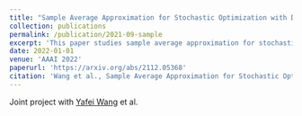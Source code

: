 ```yaml
---
title: "Sample Average Approximation for Stochastic Optimization with Dependent Data: Performance Guarantees and Tractability"
collection: publications
permalink: /publication/2021-09-sample
excerpt: 'This paper studies sample average approximation for stochastic optimization.'
date: 2022-01-01
venue: 'AAAI 2022'
paperurl: 'https://arxiv.org/abs/2112.05368'
citation: 'Wang et al., Sample Average Approximation for Stochastic Optimization with Dependent Data: Performance Guarantees and Tractability'
---
```


Joint project with [Yafei Wang](https://wyf-89.github.io/) et al.